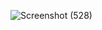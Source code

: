 ![Screenshot (528)](https://user-images.githubusercontent.com/91725214/169303322-23ef778a-eae8-4a00-b016-44980ae3af45.png)
